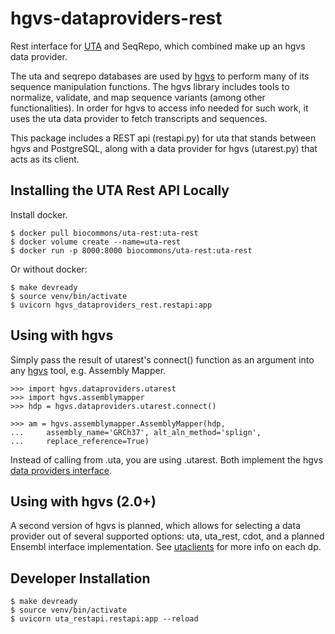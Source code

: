 # hgvs-dataproviders-rest

Rest interface for [UTA](https://github.com/biocommons/uta) and SeqRepo, which combined make up an hgvs data provider.

The uta and seqrepo databases are used by [hgvs](https://github.com/biocommons/hgvs) to perform many of its sequence manipulation functions. The hgvs library includes tools to normalize, validate, and map sequence variants (among other functionalities). In order for hgvs to access info needed for such work, it uses the uta data provider to fetch transcripts and sequences.

This package includes a REST api (restapi.py) for uta that stands between hgvs and PostgreSQL, along with a data provider for hgvs (utarest.py) that acts as its client.

## Installing the UTA Rest API Locally

Install docker.

    $ docker pull biocommons/uta-rest:uta-rest
    $ docker volume create --name=uta-rest
    $ docker run -p 8000:8000 biocommons/uta-rest:uta-rest

Or without docker:

    $ make devready
    $ source venv/bin/activate
    $ uvicorn hgvs_dataproviders_rest.restapi:app

## Using with hgvs

Simply pass the result of utarest's connect() function as an argument into any [hgvs](https://github.com/biocommons/hgvs) tool, e.g. Assembly Mapper.


    >>> import hgvs.dataproviders.utarest
    >>> import hgvs.assemblymapper
    >>> hdp = hgvs.dataproviders.utarest.connect()

    >>> am = hgvs.assemblymapper.AssemblyMapper(hdp,
    ...     assembly_name='GRCh37', alt_aln_method='splign',
    ...     replace_reference=True)
Instead of calling from .uta, you are using .utarest. Both implement the hgvs [data providers interface](https://github.com/biocommons/hgvs/blob/main/src/hgvs/dataproviders/interface.py).

## Using with hgvs (2.0+)

A second version of hgvs is planned, which allows for selecting a data provider out of several supported options: uta, uta_rest, cdot, and a planned Ensembl interface implementation. See [utaclients](https://github.com/ccaitlingo/uta-clients) for more info on each dp.

## Developer Installation

    $ make devready
    $ source venv/bin/activate
    $ uvicorn uta_restapi.restapi:app --reload
